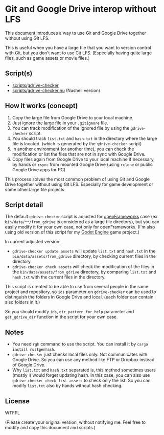 # Git and Google Drive interop without LFS

This document introduces a way to use Git and Google Drive together without using Git LFS. 

This is useful when you have a large file that you want to version control with Git, but you don't want to use Git LFS. (Especially having quite large files, such as game assets or movie files.)

## Script(s)

- [scripts/gdrive-checker](scripts/gdrive-checker)
- [scripts/gdrive-checker.nu](scripts/gdrive-checker.nu) (Nushell version)

## How it works (concept)

1. Copy the large file from Google Drive to your local machine.
2. Just ignore the large file in your `.gitignore` file.
3. You can track modification of the ignored file by using the `gdrive-checker` script.
4. You should track `list.txt` and `hash.txt` in the directory where the large file is located. (which is generated by the `gdrive-checker` script)
5. In another environment (or another time), you can check the modification or list the files that are not in sync with Google Drive.
6. Copy files again from Google Drive to your local machine if necessary, by hands or `rsync` from mounted Google Drive (using `rclone` or public Google Drive apps for PC).

This process solves the most common problem of using Git and Google Drive together without using Git LFS. Especially for game development or some other large file projects.

## Script detail

The default `gdrive-checker` script is adjusted for [openFrameworks](https://openframeworks.cc/) case (ex: `bin/data/**/from_gdrive` is considered as a large file directory), but you can easily modify it for your own case, not only for openFrameworks. (I'm also using old version of this script for my [Godot Engine](https://godotengine.org/) game project.)

In current adjusted version:

- `gdrive-checker update assets` will update `list.txt` and `hash.txt` in the `bin/data/assets/from_gdrive` directory, by checking current files in the directory.
- `gdrive-checker check assets` will check the modification of the files in the `bin/data/assets/from_gdrive` directory, by comparing `list.txt` and `hash.txt` with the current files in the directory.

This script is created to be able to use from several people in the same project and repository, so `ids` parameter on `gdrive-checker` can be used to distinguish the folders in Google Drive and local. (each folder can contain also folders in it.)

So you should modify `ids`, `dir_pattern_for_help` parameter and `get_gdrive_dir` function in the script for your own case.

## Notes

- You need `rgh` command to use the script. You can install it by `cargo install rustgenhash`.
- `gdrive-checker` just checks local files only. Not communicates with Google Drive. So you can use any method like FTP or Dropbox instead of Google Drive.
- Why `list.txt` and `hash.txt` separated is, this method sometimes users (mostly I) would forget updating hash. In this case, you can also use `gdrive-checker check list assets` to check only the list. So you can modify `list.txt` also by hands without hash checking.

## License

WTFPL

(Please create your original version, without notifying me. Feel free to modify and copy this document and scripts.)